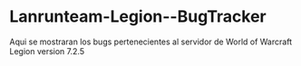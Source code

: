 # Lanrunteam-Legion--BugTracker
Aqui se mostraran los bugs pertenecientes al servidor de World of Warcraft Legion version 7.2.5
